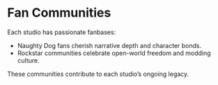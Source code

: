 # Fan Communities

Each studio has passionate fanbases:

- Naughty Dog fans cherish narrative depth and character bonds.  
- Rockstar communities celebrate open-world freedom and modding culture.

These communities contribute to each studio’s ongoing legacy.
